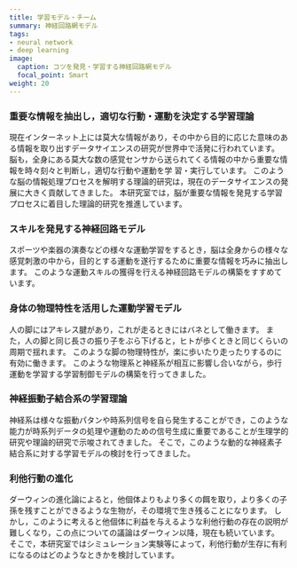 ```yaml
---
title: 学習モデル・チーム
summary: 神経回路網モデル
tags:
- neural network
- deep learning
image:
  caption: コツを発見・学習する神経回路網モデル
  focal_point: Smart
weight: 20
---
```


### 重要な情報を抽出し，適切な行動・運動を決定する学習理論

現在インターネット上には莫大な情報があり，その中から目的に応じた意味のある情報を取り出すデータサイエンスの研究が世界中で活発に行われています。
脳も，全身にある莫大な数の感覚センサから送られてくる情報の中から重要な情報を時々刻々と判断し，適切な行動や運動を学
習・実行しています。
このような脳の情報処理プロセスを解明する理論的研究は，現在のデータサイエンスの発展に大きく貢献してきました。
本研究室では，脳が重要な情報を発見する学習プロセスに着目した理論的研究を推進しています。


### スキルを発見する神経回路モデル

スポーツや楽器の演奏などの様々な運動学習をするとき，脳は全身からの様々な感覚刺激の中から，目的とする運動を遂行するために重要な情報を巧みに抽出します。
このような運動スキルの獲得を行える神経回路モデルの構築をすすめています。

### 身体の物理特性を活用した運動学習モデル

人の脚にはアキレス腱があり，これが走るときにはバネとして働きます。
また，人の脚と同じ長さの振り子をぶら下げると，ヒトが歩くときと同じくらいの周期で揺れます。
このような脚の物理特性が，楽に歩いたり走ったりするのに有効に働きます。
このような物理系と神経系が相互に影響し合いながら，歩行運動を学習する学習制御モデルの構築を行ってきました。


### 神経振動子結合系の学習理論

神経系は様々な振動パタンや時系列信号を自ら発生することができ，このような能力が時系列データの処理や運動のための信号生成に重要であることが生理学的研究や理論的研究で示唆されてきました。
そこで，このような動的な神経素子結合系に対する学習モデルの検討を行ってきました。

### 利他行動の進化

ダーウィンの進化論によると，他個体よりもより多くの餌を取り，より多くの子孫を残すことができるような生物が，その環境で生き残ることになります。
しかし，このように考えると他個体に利益を与えるような利他行動の存在の説明が難しくなり，この点についての議論はダーウィン以降，現在も続いています。
そこで，本研究室ではシミュレーション実験等によって，利他行動が生存に有利になるのはどのようなときかを検討しています。
